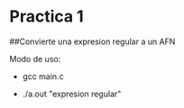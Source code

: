 # Practica 1

##Convierte una expresion regular a un AFN

Modo de uso:

- gcc main.c

- ./a.out "expresion regular"
